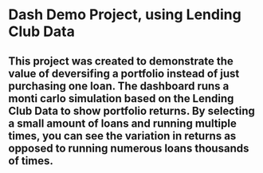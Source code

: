# Dash Demo Project, using Lending Club Data

## This project was created to demonstrate the value of deversifing a portfolio instead of just purchasing one loan.  The dashboard runs a monti carlo simulation based on the Lending Club Data to show portfolio returns.  By selecting a small amount of loans and running multiple times, you can see the variation in returns as opposed to running numerous loans thousands of times.
